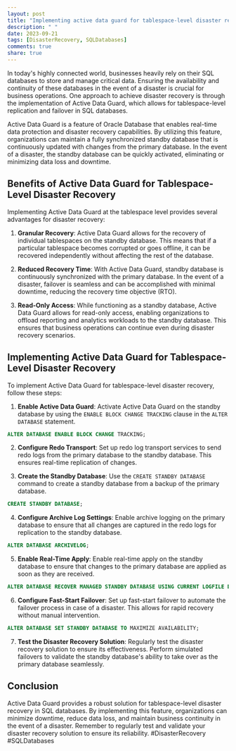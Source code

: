 ```yaml
---
layout: post
title: "Implementing active data guard for tablespace-level disaster recovery in SQL databases"
description: " "
date: 2023-09-21
tags: [DisasterRecovery, SQLDatabases]
comments: true
share: true
---
```


In today's highly connected world, businesses heavily rely on their SQL databases to store and manage critical data. Ensuring the availability and continuity of these databases in the event of a disaster is crucial for business operations. One approach to achieve disaster recovery is through the implementation of Active Data Guard, which allows for tablespace-level replication and failover in SQL databases.

Active Data Guard is a feature of Oracle Database that enables real-time data protection and disaster recovery capabilities. By utilizing this feature, organizations can maintain a fully synchronized standby database that is continuously updated with changes from the primary database. In the event of a disaster, the standby database can be quickly activated, eliminating or minimizing data loss and downtime.

## Benefits of Active Data Guard for Tablespace-Level Disaster Recovery

Implementing Active Data Guard at the tablespace level provides several advantages for disaster recovery:

1. **Granular Recovery**: Active Data Guard allows for the recovery of individual tablespaces on the standby database. This means that if a particular tablespace becomes corrupted or goes offline, it can be recovered independently without affecting the rest of the database.

2. **Reduced Recovery Time**: With Active Data Guard, standby database is continuously synchronized with the primary database. In the event of a disaster, failover is seamless and can be accomplished with minimal downtime, reducing the recovery time objective (RTO).

3. **Read-Only Access**: While functioning as a standby database, Active Data Guard allows for read-only access, enabling organizations to offload reporting and analytics workloads to the standby database. This ensures that business operations can continue even during disaster recovery scenarios.

## Implementing Active Data Guard for Tablespace-Level Disaster Recovery

To implement Active Data Guard for tablespace-level disaster recovery, follow these steps:

1. **Enable Active Data Guard**: Activate Active Data Guard on the standby database by using the `ENABLE BLOCK CHANGE TRACKING` clause in the `ALTER DATABASE` statement.

```sql
ALTER DATABASE ENABLE BLOCK CHANGE TRACKING;
```

2. **Configure Redo Transport**: Set up redo log transport services to send redo logs from the primary database to the standby database. This ensures real-time replication of changes.

3. **Create the Standby Database**: Use the `CREATE STANDBY DATABASE` command to create a standby database from a backup of the primary database.

```sql
CREATE STANDBY DATABASE;
```

4. **Configure Archive Log Settings**: Enable archive logging on the primary database to ensure that all changes are captured in the redo logs for replication to the standby database.

```sql
ALTER DATABASE ARCHIVELOG;
```

5. **Enable Real-Time Apply**: Enable real-time apply on the standby database to ensure that changes to the primary database are applied as soon as they are received.

```sql
ALTER DATABASE RECOVER MANAGED STANDBY DATABASE USING CURRENT LOGFILE DISCONNECT;
```

6. **Configure Fast-Start Failover**: Set up fast-start failover to automate the failover process in case of a disaster. This allows for rapid recovery without manual intervention.

```sql
ALTER DATABASE SET STANDBY DATABASE TO MAXIMIZE AVAILABILITY;
```

7. **Test the Disaster Recovery Solution**: Regularly test the disaster recovery solution to ensure its effectiveness. Perform simulated failovers to validate the standby database's ability to take over as the primary database seamlessly.

## Conclusion

Active Data Guard provides a robust solution for tablespace-level disaster recovery in SQL databases. By implementing this feature, organizations can minimize downtime, reduce data loss, and maintain business continuity in the event of a disaster. Remember to regularly test and validate your disaster recovery solution to ensure its reliability. #DisasterRecovery #SQLDatabases